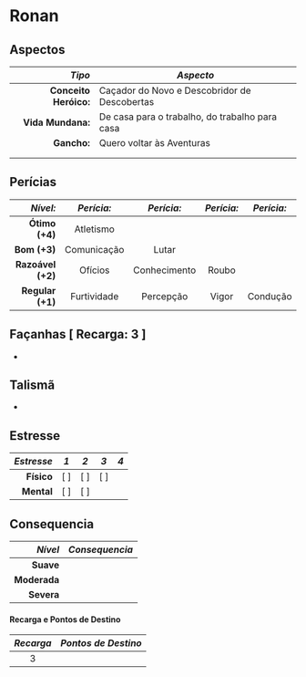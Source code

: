 # Ronan 

## Aspectos

| ***Tipo***            | ***Aspecto*** |
|----------------------:|---------------|
| **Conceito Heróico:** | Caçador do Novo e Descobridor de Descobertas   | 
| **Vida Mundana:**     | De casa para o trabalho, do trabalho para casa | 
| **Gancho:**           | Quero voltar às Aventuras                      | 
|                       |               |
|                       |               |

## Perícias

| ***Nível:***      | ***Perícia:*** | ***Perícia:*** | ***Perícia:*** | ***Perícia:*** | 
|------------------:|:--------------:|:--------------:|:--------------:|:--------------:|
| **Ótimo (+4)**    | Atletismo      |                |                |                |
| **Bom (+3)**      | Comunicação    | Lutar          |                |                |
| **Razoável (+2)** | Ofícios        | Conhecimento   | Roubo          |                |
| **Regular (+1)**  | Furtividade    | Percepção      | Vigor          | Condução       |

## Façanhas [ Recarga: 3 ]

+ 

## Talismã

+ 

## Estresse

| ___Estresse___ | ___1___ | ___2___ | ___3___ | ___4___ |
|---------------:|:-------:|:-------:|:-------:|:-------:|
| __Físico__     |   [ ]   |   [ ]   |   [ ]   |         |
| __Mental__     |   [ ]   |   [ ]   |         |         |

## Consequencia

| ___Nível___  | ___Consequencia___ |
|-------------:|--------------------|
| __Suave__    |                    |
| __Moderada__ |                    |
| __Severa__   |                    |

#### Recarga e Pontos de Destino

| ___Recarga___  | ___Pontos de Destino___ |
|:--------------:|:-----------------------:|
|   3            |                         |



<!--stackedit_data:
eyJoaXN0b3J5IjpbNjUwNTM3MzAwXX0=
-->